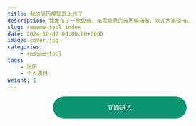```yaml
---
title: 我的简历编辑器上线了
description: 我发布了一款免费，无需登录的简历编辑器，欢迎大家使用。
slug: resume-tool-index
date: 2024-10-07 00:00:00+0000
image: cover.jpg
categories:
    - resume-tool
tags:
    - 简历
    - 个人项目
weight: 1
---
```

<a herf="https://resume.zhoujump.club/">
    <div class="enter-button">立即进入</div>
</a>
<style>
    .enter-button {
        text-align: center;
        background: #0C9371;
        width: 300px;
        color: #fff;
        height: 50px;
        line-height: 50px;
        border-radius: 25px;
        margin: 0 auto;
    }
</style>

